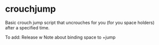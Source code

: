 # crouchjump
Basic crouch jump script that uncrouches for you (for you space holders) after a specified time.

To add:
Release w
Note about binding space to +jump
